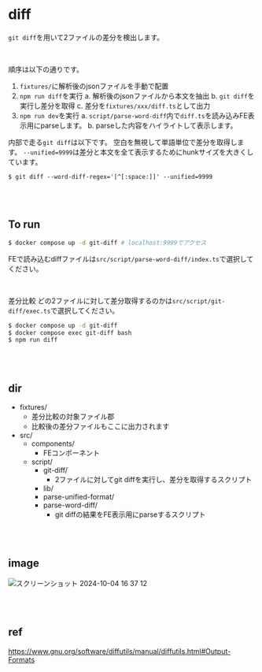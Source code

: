 # diff

`git diff`を用いて2ファイルの差分を検出します。

<br/>

順序は以下の通りです。

1. `fixtures/`に解析後のjsonファイルを手動で配置
2. `npm run diff`を実行
   a. 解析後のjsonファイルから本文を抽出
   b. `git diff`を実行し差分を取得
   c. 差分を`fixtures/xxx/diff.ts`として出力
3. `npm run dev`を実行
   a. `script/parse-word-diff`内で`diff.ts`を読み込みFE表示用にparseします。
   b. parseした内容をハイライトして表示します。

内部で走る`git diff`は以下です。
空白を無視して単語単位で差分を取得します。
`--unified=9999`は差分と本文を全て表示するためにhunkサイズを大きくしています。

```
$ git diff --word-diff-regex='[^[:space:]]' --unified=9999
```

<br/><br/>

## To run

```bash
$ docker compose up -d git-diff # localhost:9999でアクセス
```

FEで読み込むdiffファイルは`src/script/parse-word-diff/index.ts`で選択してください。

<br/>

差分比較
どの2ファイルに対して差分取得するのかは`src/script/git-diff/exec.ts`で選択してください。

```bash
$ docker compose up -d git-diff
$ docker compose exec git-diff bash
$ npm run diff
```

<br/><br/>

## dir

- fixtures/
  - 差分比較の対象ファイル郡
  - 比較後の差分ファイルもここに出力されます
- src/
  - components/
    - FEコンポーネント
  - script/
    - git-diff/
      - 2ファイルに対してgit diffを実行し、差分を取得するスクリプト
    - lib/
    - parse-unified-format/
    - parse-word-diff/
      - git diffの結果をFE表示用にparseするスクリプト

<br/><br/>

## image

![スクリーンショット 2024-10-04 16 37 12](https://github.com/user-attachments/assets/3a6f581f-0b7b-4760-8dbe-9d5167d3336a)

<br/><br/>

## ref

https://www.gnu.org/software/diffutils/manual/diffutils.html#Output-Formats
